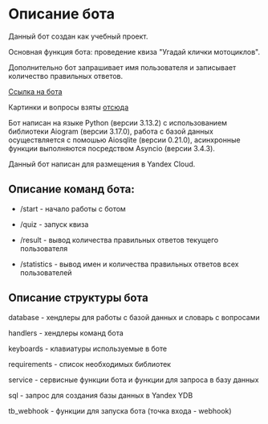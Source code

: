 # Описание бота
Данный бот создан как учебный проект.

Основная функция бота: проведение квиза "Угадай клички мотоциклов".

Дополнительно бот запрашивает имя пользователя и записывает количество правильных ответов.

[Ссылка на бота](https://t.me/maverick_moto_quiz_bot)

Картинки и вопросы взяты [отсюда](https://auto.ru/mag/article/kviz-ugaday-klichku-etogo-motocikla/?ysclid=m70ai7hr3r517208586&utm_referrer=https%3A%2F%2Fyandex.ru%2Fsearch%3Ftext%3Dmoto%2Bquiz%26lr%3D54%26clid%3D2192594)

Бот написан на языке Python (версии 3.13.2) c использованием библиотеки Aiogram (версии 3.17.0), работа с базой данных осуществляется с помошью Aiosqlite (версии 0.21.0), асинхронные функции выполняются посредством Asyncio (версии 3.4.3).

Данный бот написан для размещения в Yandex Cloud.

## Описание команд бота:

* /start - начало работы с ботом

* /quiz - запуск квиза

* /result - вывод количества правильных ответов текущего пользователя

* /statistics - вывод имен и количества правильных ответов всех пользователей

## Описание структуры бота

database - хендлеры для работы с базой данных и словарь с вопросами

handlers - хендлеры команд бота

keyboards - клавиатуры используемые в боте

requirements - список необходимых библиотек

service - сервисные функции бота и функции для запроса в базу данных

sql - запрос для создания базы данных в Yandex YDB

tb_webhook - функции для запуска бота (точка входа - webhook)
